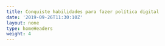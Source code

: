 ```yaml
---
title: Conquiste habilidades para fazer política digital
date: '2019-09-26T11:30:10Z'
layout: none
type: homeHeaders
weight: 4
---
```


